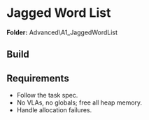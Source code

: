 ﻿# Jagged Word List

**Folder:** Advanced\A1_JaggedWordList

## Build

## Requirements
- Follow the task spec.
- No VLAs, no globals; free all heap memory.
- Handle allocation failures.
